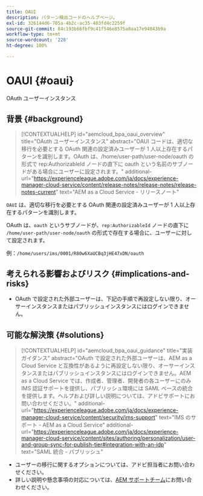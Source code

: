 ```yaml
---
title: OAUI
description: パターン検出コードのヘルプページ。
exl-id: 326144d6-705a-4b2c-ac35-403fd4c2259f
source-git-commit: 84c193b66fbf9c41f546e8575a0aa17e94043b9a
workflow-type: tm+mt
source-wordcount: '228'
ht-degree: 100%

---
```


# OAUI {#oaui}

OAuth ユーザーインスタンス

## 背景 {#background}

>[!CONTEXTUALHELP]
>id="aemcloud_bpa_oaui_overview"
>title="OAuth ユーザーインスタンス"
>abstract="OAUI コードは、適切な移行を必要とする OAuth 関連の設定済みユーザーが 1 人以上存在するパターンを識別します。OAuth は、/home/user-path/user-node/oauth の形式で rep:AuthorizableId ノードの直下に oauth という名前のサブノードがある場合にユーザーに設定されます。"
>additional-url="https://experienceleague.adobe.com/ja/docs/experience-manager-cloud-service/content/release-notes/release-notes/release-notes-current" text="AEM as a Cloud Service - リリースノート"

`OAUI` は、適切な移行を必要とする OAuth 関連の設定済みユーザーが 1 人以上存在するパターンを識別します。

OAuth は、`oauth` というサブノードが、`rep:AuthorizableId` ノードの直下に `/home/user-path/user-node/oauth` の形式で存在する場合に、ユーザーに対して設定されます。

例：`/home/users/ims/0001/R80w6XaUCBq3jHE47xDN/oauth`

## 考えられる影響およびリスク {#implications-and-risks}

* OAuth で設定された外部ユーザーは、下記の手順で再設定しない限り、オーサーインスタンスまたはパブリッシュインスタンスにはログインできません。

## 可能な解決策 {#solutions}

>[!CONTEXTUALHELP]
>id="aemcloud_bpa_oaui_guidance"
>title="実装ガイダンス"
>abstract="OAuth で設定された外部ユーザーは、AEM as a Cloud Service と互換性があるように再設定しない限り、オーサーインスタンスまたはパブリッシュインスタンスにはログインできません。AEM as a Cloud Service では、作成者、管理者、開発者の各ユーザーにのみ IMS 認証サポートを提供し、パブリッシュ環境には SAML ベースの統合を提供します。ヘルプおよび詳しい説明については、アドビサポートにお問い合わせください。"
>additional-url="https://experienceleague.adobe.com/ja/docs/experience-manager-cloud-service/content/security/ims-support" text="IMS のサポート - AEM as a Cloud Service"
>additional-url="https://experienceleague.adobe.com/ja/docs/experience-manager-cloud-service/content/sites/authoring/personalization/user-and-group-sync-for-publish-tier#integration-with-an-idp" text="SAML 統合 - パブリッシュ"

* ユーザーの移行に関するオプションについては、アドビ担当者にお問い合わせください。
* 詳しい説明や懸念事項の対応については、[AEM サポートチーム](https://helpx.adobe.com/jp/enterprise/using/support-for-experience-cloud.html)にお問い合わせください。
